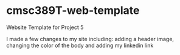 # cmsc389T-web-template

Website Template for Project 5

I made a few changes to my site including: adding a header image, changing the color of the body and adding my linkedin link
